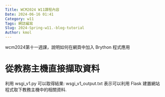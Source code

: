 ```yaml
---
Title: WCM2024 W11課程內容 
Date: 2024-06-16 01:41
Category: w11
Tags: 網誌編寫
Slug: 2024-Spring-w11.-blog-tutorial
Author: kmol
---
```


wcm2024第十一週課，說明如何在網頁中加入 Brython 程式應用

<!-- PELICAN_END_SUMMARY -->

# 從教務主機直接擷取資料
利用 wsgi_v1.py 可以取得結果: wsgi_v1_output.txt 表示可以利用 Flask 建置網站程式取下教務主機中的相關資料.
